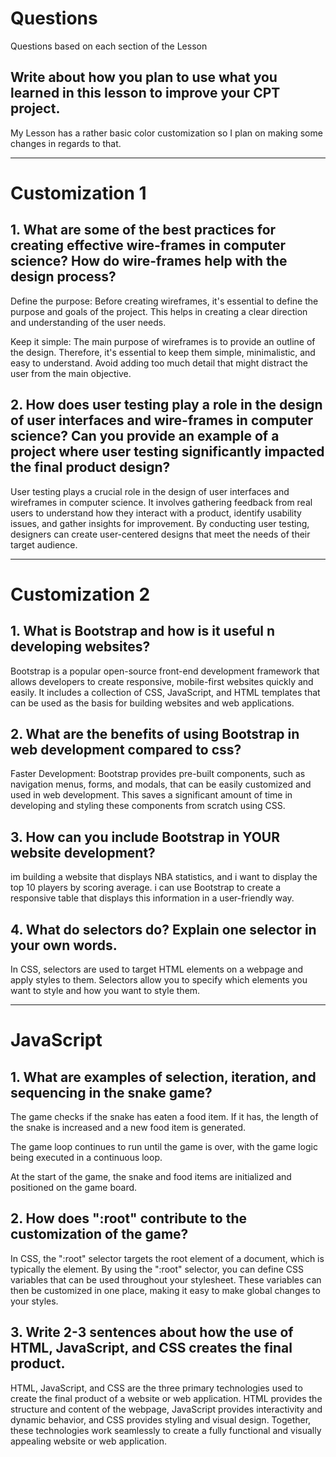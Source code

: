 <!--Start of Website Content-->
<html>
    <head>
    <link rel="stylesheet" href="questions.css">
    </head>
    <body>
<div class="index-header">
    <h1>Questions</h1>
    <p>Questions based on each section of the Lesson</p>
</div>

<!--Answer the QUESTIONS based on the lesson provided-->
<div>

<h2>Write about how you plan to use what you learned in this lesson to improve your CPT project.</h2>
<p>My Lesson has a rather basic color customization so I plan on making some changes in regards to that.</p>

<hr>

<h1>Customization 1</h1>

<h2>1. What are some of the best practices for creating effective wire-frames in computer science? How do wire-frames help with the design process?</h2>
<p>Define the purpose: Before creating wireframes, it's essential to define the purpose and goals of the project. This helps in creating a clear direction and understanding of the user needs.

Keep it simple: The main purpose of wireframes is to provide an outline of the design. Therefore, it's essential to keep them simple, minimalistic, and easy to understand. Avoid adding too much detail that might distract the user from the main objective.</p>

<h2>2. How does user testing play a role in the design of user interfaces and wire-frames in computer science? Can you provide an example of a project where user testing significantly impacted the final product design?</h2>

<p>User testing plays a crucial role in the design of user interfaces and wireframes in computer science. It involves gathering feedback from real users to understand how they interact with a product, identify usability issues, and gather insights for improvement. By conducting user testing, designers can create user-centered designs that meet the needs of their target audience.</p>

<hr>

<h1>Customization 2</h1>

<h2>1. What is Bootstrap and how is it useful n developing websites?</h2>

<p>Bootstrap is a popular open-source front-end development framework that allows developers to create responsive, mobile-first websites quickly and easily. It includes a collection of CSS, JavaScript, and HTML templates that can be used as the basis for building websites and web applications.</p>

<h2>2. What are the benefits of using Bootstrap in web development compared to css?</h2>

<p>Faster Development: Bootstrap provides pre-built components, such as navigation menus, forms, and modals, that can be easily customized and used in web development. This saves a significant amount of time in developing and styling these components from scratch using CSS.</p>

<h2>3. How can you include Bootstrap in YOUR website development?</h2>

<p>im building a website that displays NBA statistics, and i want to display the top 10 players by scoring average. i can use Bootstrap to create a responsive table that displays this information in a user-friendly way.</p>

<h2>4. What do selectors do? Explain one selector in your own words.</h2>

<p>In CSS, selectors are used to target HTML elements on a webpage and apply styles to them. Selectors allow you to specify which elements you want to style and how you want to style them.</p>

<hr>

<h1>JavaScript</h1>

<h2>1. What are examples of selection, iteration, and sequencing in the snake game?</h2>
<p>The game checks if the snake has eaten a food item. If it has, the length of the snake is increased and a new food item is generated.

The game loop continues to run until the game is over, with the game logic being executed in a continuous loop.

At the start of the game, the snake and food items are initialized and positioned on the game board.</p>
<h2>2. How does ":root" contribute to the customization of the game?</h2>

<p>In CSS, the ":root" selector targets the root element of a document, which is typically the <html> element. By using the ":root" selector, you can define CSS variables that can be used throughout your stylesheet. These variables can then be customized in one place, making it easy to make global changes to your styles.</p>

<h2>3. Write 2-3 sentences about how the use of HTML, JavaScript, and CSS creates the final product.</h2>

<p>HTML, JavaScript, and CSS are the three primary technologies used to create the final product of a website or web application. HTML provides the structure and content of the webpage, JavaScript provides interactivity and dynamic behavior, and CSS provides styling and visual design. Together, these technologies work seamlessly to create a fully functional and visually appealing website or web application.</p>


</div>
</body>
